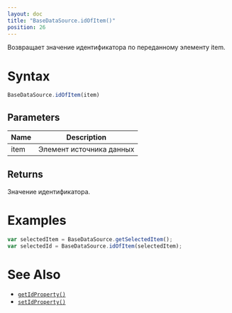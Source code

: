 ```yaml
---
layout: doc
title: "BaseDataSource.idOfItem()"
position: 26
---
```


Возвращает значение идентификатора по переданному элементу item.

# Syntax

```js
BaseDataSource.idOfItem(item)
```

## Parameters

|Name|Description|
|----|-----------|
|item|Элемент источника данных|

## Returns

Значение идентификатора.

# Examples

```js
var selectedItem = BaseDataSource.getSelectedItem();
var selectedId = BaseDataSource.idOfItem(selectedItem);
```

# See Also

* [`getIdProperty()`](../BaseDataSource.getIdProperty/)
* [`setIdProperty()`](../BaseDataSource.setIdProperty/)
